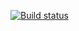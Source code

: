 [![Build status](https://ci.appveyor.com/api/projects/status/lvri6uybtm23172b/branch/master?svg=true)](https://ci.appveyor.com/project/AllaDudina/api-ci-dz-1-2/branch/master)